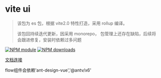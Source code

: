 <!--
 * @abstract: JianJie
 * @version: 0.0.1
 * @Author: bhabgs
 * @Date: 2021-01-05 15:31:48
 * @LastEditors: bhabgs
 * @LastEditTime: 2021-04-08 18:17:06
-->

# vite ui

> 该包为 es 包，根据 vite2.0 特性打造，采用 rollup 编译。
>
> 该包回持续迭代更新，因采用 monorepo， 包管理上还存在缺陷，后续将会跟进修复，安装时依赖过多问题

[![NPM module](https://img.shields.io/npm/v/vitevui.svg)](https://npmjs.org/package/vitevui)
[![NPM downloads](https://img.shields.io/npm/dt/vitevui.svg)](https://npmjs.org/package/vitevui)

[文档连接](https://bhabgs.github.io/vite-vui-docs/components/log.html)

flow组件会依赖'ant-design-vue','@antv/x6'
